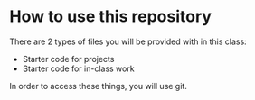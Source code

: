 # How to use this repository

There are 2 types of files you will be provided with in this class:
* Starter code for projects
* Starter code for in-class work

In order to access these things, you will use git.
